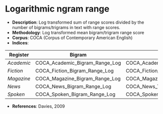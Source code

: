 # Logarithmic ngram range

- **Description**: Log transformed sum of range scores divided by the number of bigrams/trigrams in text with range scores.
- **Methodology**: Log transformed mean bigram/trigram range score
- **Corpus**: COCA (Corpus of Contemporary American English)
- **Indices**:

| Register   | Bigram                         | Trigram                               |
| ---------- | ------------------------------ | ------------------------------------- |
| *Academic* | COCA_Academic_Bigram_Range_Log | COCA_Academic_Trigram_Range_Log       |
| *Fiction*  | COCA_Fiction_Bigram_Range_Log  | COCA_Fiction_Trigram_Range_Log        |
| *Magazine* | COCA_Magazine_Bigram_Range_Log | COCA_Magazine_Trigram_Range_Log       |
| *News*     | COCA_News_Bigram_Range_Log     | COCA_News_Trigram_Range_Log           |
| *Spoken*   | COCA_Spoken_Bigram_Range_Log   | COCA_Spoken_Trigram_Range_Log         |

- **References**: Davies, 2009
